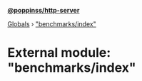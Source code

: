 **[@poppinss/http-server](../README.md)**

[Globals](../README.md) › ["benchmarks/index"](_benchmarks_index_.md)

# External module: "benchmarks/index"
